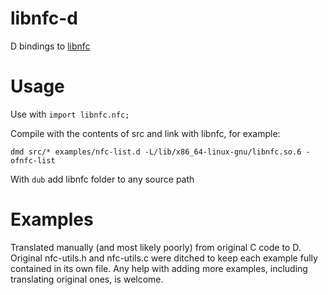 # libnfc-d
D bindings to [libnfc](https://github.com/nfc-tools/libnfc)

# Usage
Use with `import libnfc.nfc;`

Compile with the contents of src and link with libnfc, for example:

`dmd src/* examples/nfc-list.d -L/lib/x86_64-linux-gnu/libnfc.so.6 -ofnfc-list`

With `dub` add libnfc folder to any source path

# Examples
Translated manually (and most likely poorly) from original C code to D. Original nfc-utils.h and nfc-utils.c were ditched to keep each example fully contained in its own file. Any help with adding more examples, including translating original ones, is welcome.
